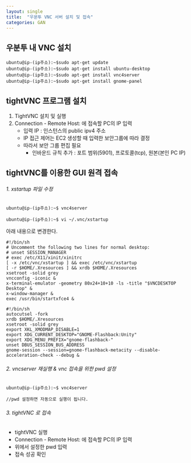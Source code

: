 ```yaml
---
layout: single
title:  "우분투 VNC 서버 설치 및 접속"
categories: GAN
---
```







## 우분투 내 VNC 설치

```
ubuntu@ip-(ip주소):~$sudo apt-get update
ubuntu@ip-(ip주소):~$sudo apt-get install ubuntu-desktop
ubuntu@ip-(ip주소):~$sudo apt-get install vnc4server
ubuntu@ip-(ip주소):~$sudo apt-get install gnome-panel
```



## tightVNC 프로그램 설치

1. TightVNC 설치 및 실행
2. Connection - Remote Host: 에 접속할 PC의 IP 입력
   - 입력 IP : 인스턴스의 public ipv4 주소 
   - IP 접근 제어는 EC2 생성할 때 입력한 보안그룹에 따라 결정
   - 따라서 보안 그룹 편집 필요
     - 인바운드 규칙 추가 :  포트 범위(5901), 프로토콜(tcp), 원본(본인 PC IP)



##  tightVNC를 이용한 GUI 원격 접속



###### 1. xstartup 파일 수정

```
ubuntu@ip-(ip주소):~$ vnc4server

ubuntu@ip-(ip주소):~$ vi ~/.vnc/xstartup
```



아래 내용으로 변경한다.

```
#!/bin/sh 
# Uncomment the following two lines for normal desktop: 
# unset SESSION_MANAGER 
# exec /etc/X11/xinit/xinitrc 
[ -x /etc/vnc/xstartup ] && exec /etc/vnc/xstartup 
[ -r $HOME/.Xresources ] && xrdb $HOME/.Xresources 
xsetroot -solid grey 
vncconfig -iconic & 
x-terminal-emulator -geometry 80x24+10+10 -ls -title "$VNCDESKTOP Desktop" & 
x-window-manager & 
exec /usr/bin/startxfce4 &

#!/bin/sh 
autocutsel -fork 
xrdb $HOME/.Xresources 
xsetroot -solid grey 
export XKL_XMODMAP_DISABLE=1 
export XDG_CURRENT_DESKTOP="GNOME-Flashback:Unity" 
export XDG_MENU_PREFIX="gnome-flashback-" 
unset DBUS_SESSION_BUS_ADDRESS 
gnome-session --session=gnome-flashback-metacity --disable-acceleration-check --debug &
```



###### 2. vncserver 재실행 & vnc 접속을 위한 pwd 설정

```
ubuntu@ip-(ip주소):~$ vnc4server

//pwd 설정하면 자동으로 실행이 됩니다.
```



###### 3. tightVNC 로 접속

- tightVNC 실행
- Connection - Remote Host: 에 접속할 PC의 IP 입력
- 위에서 설정한 pwd 입력
- 접속 성공 확인

